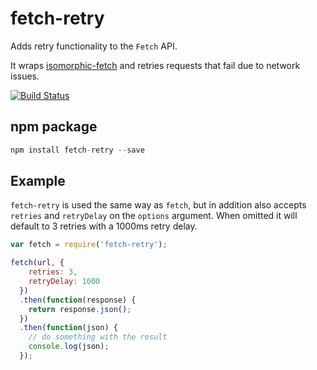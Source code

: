 # fetch-retry

Adds retry functionality to the `Fetch` API.

It wraps [isomorphic-fetch](https://github.com/matthew-andrews/isomoretries) and retries requests that fail due to network issues.

[![Build Status](https://travis-ci.org/jonbern/fetch-retry.svg?branch=master)](https://travis-ci.org/jonbern/fetch-retry)

## npm package

```javascript
npm install fetch-retry --save
```

## Example
`fetch-retry` is used the same way as `fetch`, but in addition also accepts `retries` and `retryDelay` on the `options` argument. When omitted it will default to 3 retries with a 1000ms retry delay.

```javascript
var fetch = require('fetch-retry');
```

```javascript
fetch(url, {
    retries: 3,
    retryDelay: 1000
  })
  .then(function(response) {
    return response.json();
  })
  .then(function(json) {
    // do something with the result
    console.log(json);
  });
```

